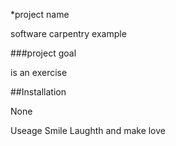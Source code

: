 *project name

software carpentry example

###project goal

is an exercise

##Installation

None

Useage
Smile
Laughth
and make love
